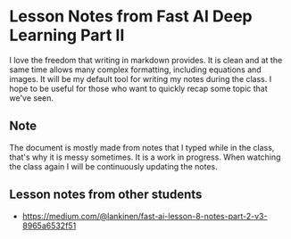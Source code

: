 # Lesson Notes from Fast AI Deep Learning Part II
I love the freedom that writing in markdown provides. It is clean and at the same time allows many complex formatting, including equations and images. It will be my default tool for writing my notes during the class. I hope to be useful for those who want to quickly recap some topic that we've seen.

## Note
The document is mostly made from notes that I typed while in the class, that's why it is messy sometimes. It is a work in progress. When watching the class again I will be continuously updating the notes. 

## Lesson notes from other students
- https://medium.com/@lankinen/fast-ai-lesson-8-notes-part-2-v3-8965a6532f51
